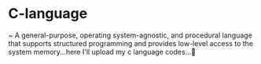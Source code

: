 # C-language
 ~ A general-purpose, operating system-agnostic, and procedural language that supports structured programming and provides low-level access to the system memory...here I'll upload my c language codes...💜
